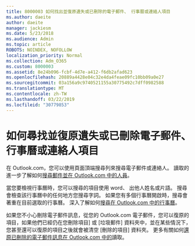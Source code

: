 ```yaml
---
title: 8000003 如何找出並復原遺失或已刪除的電子郵件、 行事曆或連絡人項目
ms.author: daeite
author: daeite
manager: jackiesm
ms.date: 5/23/2018
ms.audience: Admin
ms.topic: article
ROBOTS: NOINDEX, NOFOLLOW
localization_priority: Normal
ms.collection: Adm_O365
ms.custom: 8000003
ms.assetid: 8e24b096-fcbf-4d7e-a412-f6db2afad623
ms.openlocfilehash: 20889a4428e04c32e4da4feae09fc10bb09a0e27
ms.sourcegitcommit: 03a156a9c9740521155a30775492c7dff0982588
ms.translationtype: MT
ms.contentlocale: zh-TW
ms.lasthandoff: 03/22/2019
ms.locfileid: "30779853"
---
```

# <a name="how-to-find-and-recover-missing-or-deleted-email-calendar-or-contacts-items"></a>如何尋找並復原遺失或已刪除電子郵件、 行事曆或連絡人項目

在 Outlook.com，您可以使用頁面頂端搜尋列來搜尋電子郵件或連絡人。 讀取的進一步了解如何[搜尋郵件並在 Outlook.com 中的人員](https://support.office.com/article/88108edf-028e-4306-b87e-7400bbb40aa7)。
  
當您要檢視行事曆時，您可以搜尋的項目使用 word、 出他人姓名或片語。 搜尋會檢查該行事曆中的任何地方您搜尋字詞。 如果您有多個行事曆開啟時，搜尋會著重在目前選取的行事曆。 深入了解如何[搜尋在 Outlook.com 中的行事曆](https://support.office.com/article/5bc05289-c84c-4849-95a8-7eac05ed478a)。
  
如果您不小心刪除電子郵件訊息，從您的 Outlook.com 電子郵件，您可以復原的項目，如果他們已經仍在您刪除項目] 或 [垃圾郵件] 資料夾中，並在某些情況下，您甚至還可以復原的項目之後就會被清空 [刪除的項目] 資料夾。 更多有關如何[還原已刪除的電子郵件訊息在 Outlook.com 中的](https://support.office.com/article/cf06ab1b-ae0b-418c-a4d9-4e895f83ed50)讀取。
  


